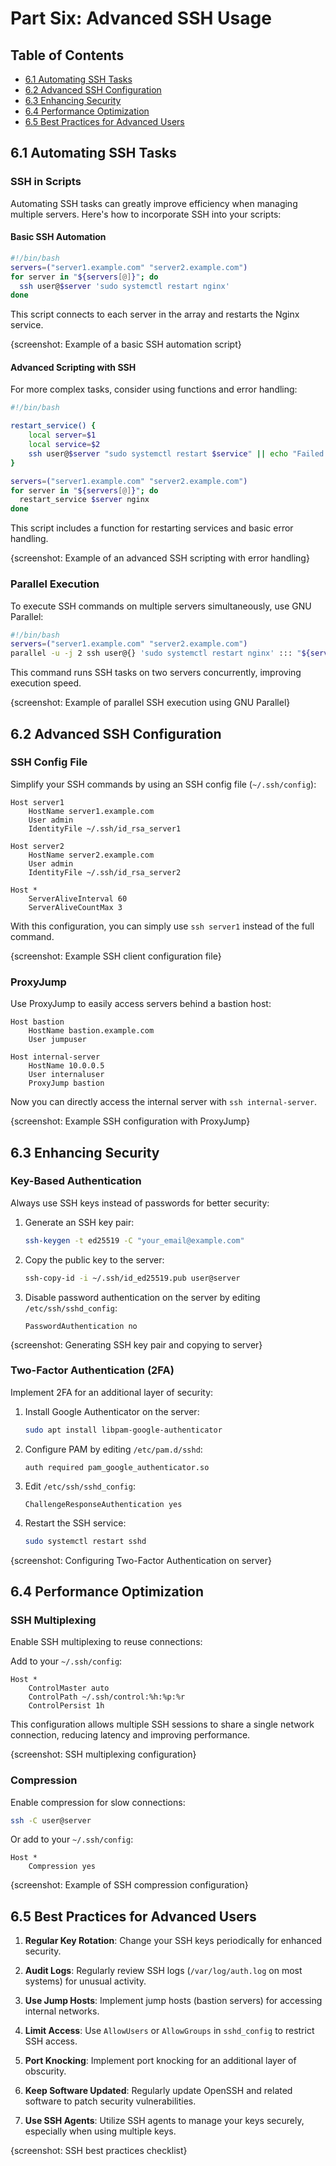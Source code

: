 # Part Six: Advanced SSH Usage

## Table of Contents
- [6.1 Automating SSH Tasks](#61-automating-ssh-tasks)
- [6.2 Advanced SSH Configuration](#62-advanced-ssh-configuration)
- [6.3 Enhancing Security](#63-enhancing-security)
- [6.4 Performance Optimization](#64-performance-optimization)
- [6.5 Best Practices for Advanced Users](#65-best-practices-for-advanced-users)

## 6.1 Automating SSH Tasks

### SSH in Scripts

Automating SSH tasks can greatly improve efficiency when managing multiple servers. Here's how to incorporate SSH into your scripts:

#### Basic SSH Automation

```bash
#!/bin/bash
servers=("server1.example.com" "server2.example.com")
for server in "${servers[@]}"; do
  ssh user@$server 'sudo systemctl restart nginx'
done
```

This script connects to each server in the array and restarts the Nginx service.

{screenshot: Example of a basic SSH automation script}

#### Advanced Scripting with SSH

For more complex tasks, consider using functions and error handling:

```bash
#!/bin/bash

restart_service() {
    local server=$1
    local service=$2
    ssh user@$server "sudo systemctl restart $service" || echo "Failed to restart $service on $server"
}

servers=("server1.example.com" "server2.example.com")
for server in "${servers[@]}"; do
  restart_service $server nginx
done
```

This script includes a function for restarting services and basic error handling.

{screenshot: Example of an advanced SSH scripting with error handling}

### Parallel Execution

To execute SSH commands on multiple servers simultaneously, use GNU Parallel:

```bash
#!/bin/bash
servers=("server1.example.com" "server2.example.com")
parallel -u -j 2 ssh user@{} 'sudo systemctl restart nginx' ::: "${servers[@]}"
```

This command runs SSH tasks on two servers concurrently, improving execution speed.

{screenshot: Example of parallel SSH execution using GNU Parallel}

## 6.2 Advanced SSH Configuration

### SSH Config File

Simplify your SSH commands by using an SSH config file (`~/.ssh/config`):

```plaintext
Host server1
    HostName server1.example.com
    User admin
    IdentityFile ~/.ssh/id_rsa_server1

Host server2
    HostName server2.example.com
    User admin
    IdentityFile ~/.ssh/id_rsa_server2

Host *
    ServerAliveInterval 60
    ServerAliveCountMax 3
```

With this configuration, you can simply use `ssh server1` instead of the full command.

{screenshot: Example SSH client configuration file}

### ProxyJump

Use ProxyJump to easily access servers behind a bastion host:

```plaintext
Host bastion
    HostName bastion.example.com
    User jumpuser

Host internal-server
    HostName 10.0.0.5
    User internaluser
    ProxyJump bastion
```

Now you can directly access the internal server with `ssh internal-server`.

{screenshot: Example SSH configuration with ProxyJump}

## 6.3 Enhancing Security

### Key-Based Authentication

Always use SSH keys instead of passwords for better security:

1. Generate an SSH key pair:
   ```bash
   ssh-keygen -t ed25519 -C "your_email@example.com"
   ```

2. Copy the public key to the server:
   ```bash
   ssh-copy-id -i ~/.ssh/id_ed25519.pub user@server
   ```

3. Disable password authentication on the server by editing `/etc/ssh/sshd_config`:
   ```plaintext
   PasswordAuthentication no
   ```

{screenshot: Generating SSH key pair and copying to server}

### Two-Factor Authentication (2FA)

Implement 2FA for an additional layer of security:

1. Install Google Authenticator on the server:
   ```bash
   sudo apt install libpam-google-authenticator
   ```

2. Configure PAM by editing `/etc/pam.d/sshd`:
   ```plaintext
   auth required pam_google_authenticator.so
   ```

3. Edit `/etc/ssh/sshd_config`:
   ```plaintext
   ChallengeResponseAuthentication yes
   ```

4. Restart the SSH service:
   ```bash
   sudo systemctl restart sshd
   ```

{screenshot: Configuring Two-Factor Authentication on server}

## 6.4 Performance Optimization

### SSH Multiplexing

Enable SSH multiplexing to reuse connections:

Add to your `~/.ssh/config`:

```plaintext
Host *
    ControlMaster auto
    ControlPath ~/.ssh/control:%h:%p:%r
    ControlPersist 1h
```

This configuration allows multiple SSH sessions to share a single network connection, reducing latency and improving performance.

{screenshot: SSH multiplexing configuration}

### Compression

Enable compression for slow connections:

```bash
ssh -C user@server
```

Or add to your `~/.ssh/config`:

```plaintext
Host *
    Compression yes
```

{screenshot: Example of SSH compression configuration}

## 6.5 Best Practices for Advanced Users

1. **Regular Key Rotation**: Change your SSH keys periodically for enhanced security.

2. **Audit Logs**: Regularly review SSH logs (`/var/log/auth.log` on most systems) for unusual activity.

3. **Use Jump Hosts**: Implement jump hosts (bastion servers) for accessing internal networks.

4. **Limit Access**: Use `AllowUsers` or `AllowGroups` in `sshd_config` to restrict SSH access.

5. **Port Knocking**: Implement port knocking for an additional layer of obscurity.

6. **Keep Software Updated**: Regularly update OpenSSH and related software to patch security vulnerabilities.

7. **Use SSH Agents**: Utilize SSH agents to manage your keys securely, especially when using multiple keys.

{screenshot: SSH best practices checklist}
